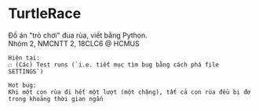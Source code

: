 # TurtleRace

Đồ án "trò chơi" đua rùa, viết bằng Python.\
Nhóm 2, NMCNTT 2, 18CLC6 @ HCMUS

	Hiện tại:
	☐ (Các) Test runs (`i.e. tiết mục tìm bug bằng cách phá file SETTINGS`)
	
	Hot bug:
    Khi một con rùa đi hết một lượt (một chặng), tất cả con rùa đều bị đơ trong khoảng thời gian ngắn
